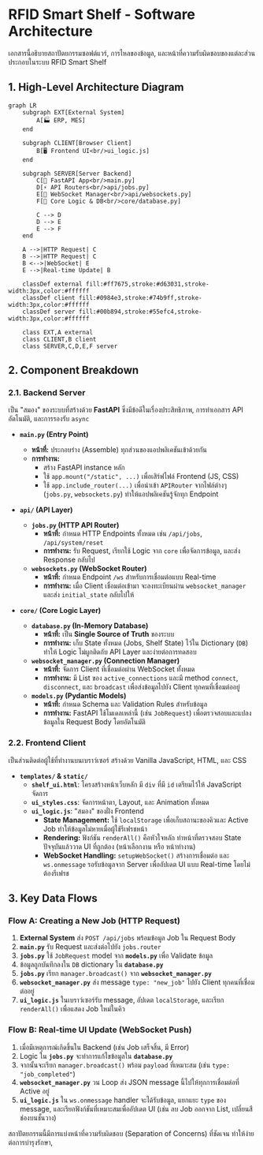 # RFID Smart Shelf - Software Architecture

เอกสารนี้อธิบายสถาปัตยกรรมซอฟต์แวร์, การไหลของข้อมูล, และหน้าที่ความรับผิดชอบของแต่ละส่วนประกอบในระบบ RFID Smart Shelf

## 1. High-Level Architecture Diagram
<!-- [MermaidChart: 8140fa33-05b0-47bb-ae03-f908110dfd06] -->

```mermaid
graph LR
    subgraph EXT[External System]
        A[🏭 ERP, MES]
    end
    
    subgraph CLIENT[Browser Client]
        B[🖥️ Frontend UI<br/>ui_logic.js]
    end
    
    subgraph SERVER[Server Backend]
        C[🚀 FastAPI App<br/>main.py]
        D[⚡ API Routers<br/>api/jobs.py]
        E[📡 WebSocket Manager<br/>api/websockets.py]
        F[🧠 Core Logic & DB<br/>core/database.py]
        
        C --> D
        D --> E  
        E --> F
    end
    
    A -->|HTTP Request| C
    B -->|HTTP Request| C
    B <-->|WebSocket| E
    E -->|Real-time Update| B
    
    classDef external fill:#ff7675,stroke:#d63031,stroke-width:3px,color:#ffffff
    classDef client fill:#0984e3,stroke:#74b9ff,stroke-width:3px,color:#ffffff
    classDef server fill:#00b894,stroke:#55efc4,stroke-width:3px,color:#ffffff
    
    class EXT,A external
    class CLIENT,B client
    class SERVER,C,D,E,F server
```

## 2. Component Breakdown

### 2.1. Backend Server

เป็น "สมอง" ของระบบที่สร้างด้วย **FastAPI** ซึ่งมีข้อดีในเรื่องประสิทธิภาพ, การทำเอกสาร API อัตโนมัติ, และการรองรับ `async`

*   **`main.py` (Entry Point)**
    *   **หน้าที่:** ประกอบร่าง (Assemble) ทุกส่วนของแอปพลิเคชันเข้าด้วยกัน
    *   **การทำงาน:**
        *   สร้าง FastAPI instance หลัก
        *   ใช้ `app.mount("/static", ...)` เพื่อเสิร์ฟไฟล์ Frontend (JS, CSS)
        *   ใช้ `app.include_router(...)` เพื่อนำเข้า `APIRouter` จากไฟล์ต่างๆ (`jobs.py`, `websockets.py`) ทำให้แอปพลิเคชันรู้จักทุก Endpoint

*   **`api/` (API Layer)**
    *   **`jobs.py` (HTTP API Router)**
        *   **หน้าที่:** กำหนด HTTP Endpoints ทั้งหมด เช่น `/api/jobs`, `/api/system/reset`
        *   **การทำงาน:** รับ Request, เรียกใช้ Logic จาก `core` เพื่อจัดการข้อมูล, และส่ง Response กลับไป
    *   **`websockets.py` (WebSocket Router)**
        *   **หน้าที่:** กำหนด Endpoint `/ws` สำหรับการเชื่อมต่อแบบ Real-time
        *   **การทำงาน:** เมื่อ Client เชื่อมต่อเข้ามา จะลงทะเบียนผ่าน `websocket_manager` และส่ง `initial_state` กลับไปให้

*   **`core/` (Core Logic Layer)**
    *   **`database.py` (In-Memory Database)**
        *   **หน้าที่:** เป็น **Single Source of Truth** ของระบบ
        *   **การทำงาน:** เก็บ State ทั้งหมด (Jobs, Shelf State) ไว้ใน Dictionary (`DB`) ทำให้ Logic ไม่ผูกติดกับ API Layer และง่ายต่อการทดสอบ
    *   **`websocket_manager.py` (Connection Manager)**
        *   **หน้าที่:** จัดการ Client ที่เชื่อมต่อผ่าน WebSocket ทั้งหมด
        *   **การทำงาน:** มี List ของ `active_connections` และมี method `connect`, `disconnect`, และ `broadcast` เพื่อส่งข้อมูลไปยัง Client ทุกคนที่เชื่อมต่ออยู่
    *   **`models.py` (Pydantic Models)**
        *   **หน้าที่:** กำหนด Schema และ Validation Rules สำหรับข้อมูล
        *   **การทำงาน:** FastAPI ใช้โมเดลเหล่านี้ (เช่น `JobRequest`) เพื่อตรวจสอบและแปลงข้อมูลใน Request Body โดยอัตโนมัติ

### 2.2. Frontend Client

เป็นส่วนติดต่อผู้ใช้ที่ทำงานบนเบราว์เซอร์ สร้างด้วย Vanilla JavaScript, HTML, และ CSS

*   **`templates/` & `static/`**
    *   **`shelf_ui.html`**: โครงสร้างหน้าเว็บหลัก มี `div` ที่มี `id` เตรียมไว้ให้ JavaScript จัดการ
    *   **`ui_styles.css`**: จัดการหน้าตา, Layout, และ Animation ทั้งหมด
    *   **`ui_logic.js`**: "สมอง" ของฝั่ง Frontend
        *   **State Management:** ใช้ `localStorage` เพื่อเก็บสถานะของคิวและ Active Job ทำให้ข้อมูลไม่หายเมื่อผู้ใช้รีเฟรชหน้า
        *   **Rendering:** ฟังก์ชัน `renderAll()` คือหัวใจหลัก ทำหน้าที่ตรวจสอบ State ปัจจุบันแล้ววาด UI ที่ถูกต้อง (หน้าเลือกงาน หรือ หน้าทำงาน)
        *   **WebSocket Handling:** `setupWebSocket()` สร้างการเชื่อมต่อ และ `ws.onmessage` รอรับข้อมูลจาก Server เพื่ออัปเดต UI แบบ Real-time โดยไม่ต้องรีเฟรช

## 3. Key Data Flows

### Flow A: Creating a New Job (HTTP Request)

1.  **External System** ส่ง `POST /api/jobs` พร้อมข้อมูล Job ใน Request Body
2.  **`main.py`** รับ Request และส่งต่อไปยัง `jobs.router`
3.  **`jobs.py`** ใช้ `JobRequest` model จาก **`models.py`** เพื่อ Validate ข้อมูล
4.  ข้อมูลถูกบันทึกลงใน `DB` dictionary ใน **`database.py`**
5.  **`jobs.py`** เรียก `manager.broadcast()` จาก **`websocket_manager.py`**
6.  **`websocket_manager.py`** ส่ง message `type: "new_job"` ไปยัง Client ทุกคนที่เชื่อมต่ออยู่
7.  **`ui_logic.js`** ในเบราว์เซอร์รับ message, อัปเดต `localStorage`, และเรียก `renderAll()` เพื่อแสดง Job ใหม่ในคิว

### Flow B: Real-time UI Update (WebSocket Push)

1.  เมื่อมีเหตุการณ์เกิดขึ้นใน Backend (เช่น Job เสร็จสิ้น, มี Error)
2.  Logic ใน **`jobs.py`** จะทำการแก้ไขข้อมูลใน **`database.py`**
3.  จากนั้นจะเรียก `manager.broadcast()` พร้อม `payload` ที่เหมาะสม (เช่น `type: "job_completed"`)
4.  **`websocket_manager.py`** วน Loop ส่ง JSON message นี้ไปให้ทุกการเชื่อมต่อที่ Active อยู่
5.  **`ui_logic.js`** ใน `ws.onmessage` handler จะได้รับข้อมูล, แยกแยะ `type` ของ message, และเรียกฟังก์ชันที่เหมาะสมเพื่ออัปเดต UI (เช่น ลบ Job ออกจาก List, เปลี่ยนสีช่องบนชั้นวาง)

สถาปัตยกรรมนี้มีการแบ่งหน้าที่ความรับผิดชอบ (Separation of Concerns) ที่ชัดเจน ทำให้ง่ายต่อการบำรุงรักษา,
